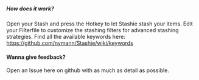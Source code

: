 
##### How does it work?
Open your Stash and press the Hotkey to let Stashie stash your items.
Edit your Filterfile to customize the stashing filters for advanced stashing strategies. 
Find all the available keywords here: https://github.com/nymann/Stashie/wiki/keywords


#### Wanna give feedback?
Open an Issue here on github with as much as detail as possible.
